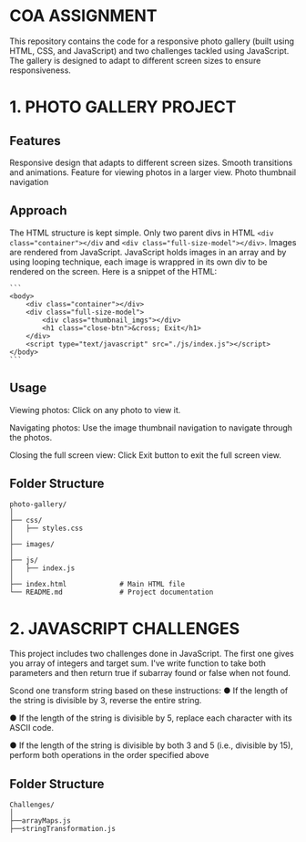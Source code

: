 # COA ASSIGNMENT

This repository contains the code for a responsive photo gallery (built using HTML, CSS, and JavaScript) and two challenges tackled using JavaScript. The gallery is designed to adapt to different screen sizes to ensure responsiveness.

# 1. PHOTO GALLERY PROJECT
## Features
Responsive design that adapts to different screen sizes.
Smooth transitions and animations.
Feature for viewing photos in a larger view.
Photo thumbnail navigation

## Approach

The HTML structure is kept simple. Only two parent divs in HTML `<div class="container"></div` and `<div class="full-size-model"></div>`. Images are rendered from JavaScript. JavaScript holds images in an array and by using looping technique, each image is wrappred in its own div to be rendered on the screen.
Here is a snippet of the HTML:

    ```
    <body>
        <div class="container"></div>
        <div class="full-size-model">
            <div class="thumbnail_imgs"></div>
            <h1 class="close-btn">&cross; Exit</h1>
        </div>
        <script type="text/javascript" src="./js/index.js"></script>
    </body>
    ```
## Usage

Viewing photos: Click on any photo to view it.

Navigating photos: Use the image thumbnail navigation to navigate through the photos.

Closing the full screen view: Click Exit button to exit the full screen view.

## Folder Structure
```
photo-gallery/
│
├── css/
│   ├── styles.css
│
├── images/             
│
├── js/
│   ├── index.js
│
├── index.html             # Main HTML file
└── README.md              # Project documentation
```

# 2. JAVASCRIPT CHALLENGES
This project includes two challenges done in JavaScript. The first one gives you array of integers and target sum. I've write function to take both parameters and then return true if subarray found or false when not found.

Scond one transform string based on these instructions:
● If the length of the string is divisible by 3, reverse the entire string.
    
● If the length of the string is divisible by 5, replace each character with its ASCII code.

● If the length of the string is divisible by both 3 and 5 (i.e., divisible by 15), perform
both operations in the order specified above
## Folder Structure
```
Challenges/
│
├──arrayMaps.js
├──stringTransformation.js
```
